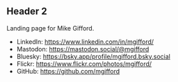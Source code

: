 ## Header 2

Landing page for Mike Gifford. 

- LinkedIn: https://www.linkedin.com/in/mgifford/
- Mastodon: https://mastodon.social/@mgifford
- Bluesky: https://bsky.app/profile/mgifford.bsky.social
- Flickr: https://www.flickr.com/photos/mgifford/
- GitHub: https://github.com/mgifford

